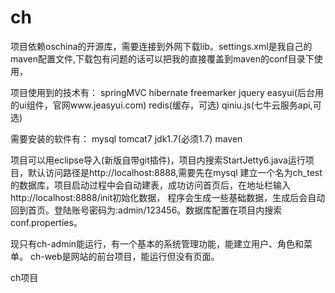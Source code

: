 ch
==

项目依赖oschina的开源库，需要连接到外网下载lib。settings.xml是我自己的maven配置文件,下载包有问题的话可以把我的直接覆盖到maven的conf目录下使用，

项目使用到的技术有：
springMVC
hibernate
freemarker
jquery
easyui(后台用的ui组件，官网www.jeasyui.com)
redis(缓存，可选)
qiniu.js(七牛云服务api,可选)

需要安装的软件有：
mysql
tomcat7
jdk1.7(必须1.7)
maven

项目可以用eclipse导入(新版自带git插件)，项目内搜索StartJetty6.java运行项目，默认访问路径是http://localhost:8888,需要先在mysql
建立一个名为ch_test的数据库，项目启动过程中会自动建表，成功访问首页后，在地址栏输入http://localhost:8888/init初始化数据，
程序会生成一些基础数据，生成后会自动回到首页。登陆账号密码为:admin/123456。数据库配置在项目内搜索conf.properties。

现只有ch-admin能运行，有一个基本的系统管理功能，能建立用户、角色和菜单。
ch-web是网站的前台项目，能运行但没有页面。

ch项目

